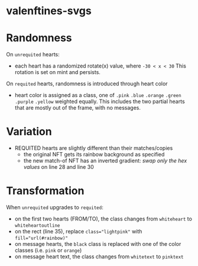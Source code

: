 # valenftines-svgs

# Randomness
On `unrequited` hearts:
- each heart has a randomized rotate(x) value, where `-30 < x < 30` This rotation is set on mint and persists.

On `requited` hearts, randomness is introduced through heart color
- heart color is assigned as a class, one of `.pink` `.blue` `.orange` `.green` `.purple` `.yellow` weighted equally. This includes the two partial hearts that are mostly out of the frame, with no messages.

# Variation
- REQUITED hearts are slightly different than their matches/copies
  - the original NFT gets its rainbow background as specified
  - the new match-of NFT has an inverted gradient: *swap only the hex values* on line 28 and line 30

# Transformation
When `unrequited` upgrades to `requited`:
- on the first two hearts (FROM/TO), the class changes from `whiteheart` to `whiteheartoutline`
- on the rect (line 35), replace `class="lightpink"` with `fill="url(#rainbow)"`
- on message hearts, the `black` class is replaced with one of the color classes (i.e. `pink` or `orange`)
- on message heart text, the class changes from `whitetext` to `pinktext`

